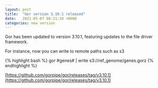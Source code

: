 ```yaml
---
layout: post
title:  "Gor version 3.10.1 released"
date:   2021-05-07 08:21:20 +0000
categories: new version
---
```

Gor has been updated to version 3.10.1, featuring updates to the file driver framework.

For instance, now you can write to remote paths such as s3

{% highlight bash %}
gor #genes# | write s3://ref_genome/genes.gorz
{% endhighlight %}

[https://github.com/gorpipe/gor/releases/tag/v3.10.1](https://github.com/gorpipe/gor/releases/tag/v3.10.1)
